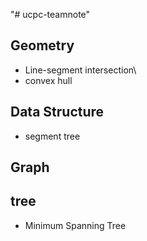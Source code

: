 "# ucpc-teamnote" 

## Geometry
- Line-segment intersection\
- convex hull

## Data Structure
- segment tree

## Graph


## tree
- Minimum Spanning Tree


